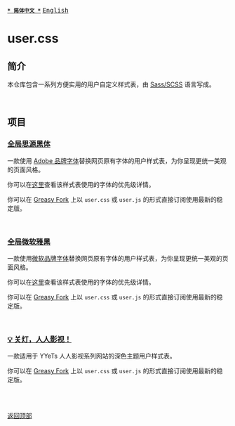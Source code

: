 [<kbd>**`* 简体中文 *`**</kbd>](https://github.com/francis-zhao/user.css#readme "读我")
[<kbd>English</kbd>](https://github.com/francis-zhao/user.css/blob/master/README.en.md "Readme")

# user.css

## 简介

本仓库包含一系列方便实用的用户自定义样式表，由 [Sass/SCSS](https://sass-lang.com/ "Sass: Syntactically Awesome Style Sheets") 语言写成。

<br>

## 项目

### [全局思源黑体](https://github.com/francis-zhao/user.css/tree/master/global-font-adobe)

一款使用 [Adobe 品牌字体](https://github.com/francis-zhao/user.css/wiki/字体清单#adobe_fonts)替换网页原有字体的用户样式表，为你呈现更统一美观的页面风格。

你可以在[这里](https://github.com/francis-zhao/user.css/wiki/字体栈优先级)查看该样式表使用的字体的优先级详情。

你可以在 [Greasy Fork](https://greasyfork.org/scripts/419362 "Greasy Fork") 上以 `user.css` 或 `user.js` 的形式直接订阅使用最新的稳定版。

<br>

### [全局微软雅黑](https://github.com/francis-zhao/user.css/tree/master/global-font-microsoft)

一款使用[微软品牌字体](https://github.com/francis-zhao/user.css/wiki/字体清单#msft_fonts)替换网页原有字体的用户样式表，为你呈现更统一美观的页面风格。

你可以在[这里](https://github.com/francis-zhao/user.css/wiki/字体栈优先级)查看该样式表使用的字体的优先级详情。

你可以在 [Greasy Fork](https://greasyfork.org/scripts/419363 "Greasy Fork") 上以 `user.css` 或 `user.js` 的形式直接订阅使用最新的稳定版。

<br>

### [💡 关灯，人人影视！](https://github.com/francis-zhao/user.css/tree/master/theme-yyets-dark)

一款适用于 YYeTs 人人影视系列网站的深色主题用户样式表。

你可以在 [Greasy Fork](https://greasyfork.org/scripts/419366 "Greasy Fork") 上以 `user.css` 或 `user.js` 的形式直接订阅使用最新的稳定版。

<br>
<br>

[<kbd>返回顶部</kbd>](# "返回顶部")
